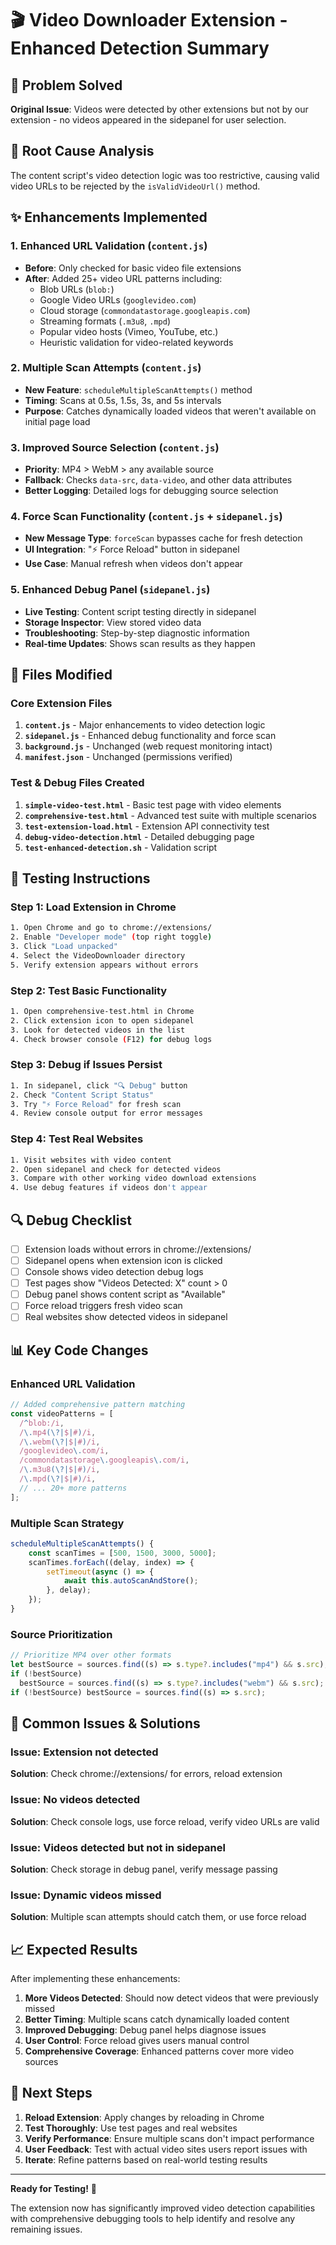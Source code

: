 # 🎬 Video Downloader Extension - Enhanced Detection Summary

## 🎯 Problem Solved

**Original Issue**: Videos were detected by other extensions but not by our extension - no videos appeared in the sidepanel for user selection.

## 🔧 Root Cause Analysis

The content script's video detection logic was too restrictive, causing valid video URLs to be rejected by the `isValidVideoUrl()` method.

## ✨ Enhancements Implemented

### 1. **Enhanced URL Validation** (`content.js`)

- **Before**: Only checked for basic video file extensions
- **After**: Added 25+ video URL patterns including:
  - Blob URLs (`blob:`)
  - Google Video URLs (`googlevideo.com`)
  - Cloud storage (`commondatastorage.googleapis.com`)
  - Streaming formats (`.m3u8`, `.mpd`)
  - Popular video hosts (Vimeo, YouTube, etc.)
  - Heuristic validation for video-related keywords

### 2. **Multiple Scan Attempts** (`content.js`)

- **New Feature**: `scheduleMultipleScanAttempts()` method
- **Timing**: Scans at 0.5s, 1.5s, 3s, and 5s intervals
- **Purpose**: Catches dynamically loaded videos that weren't available on initial page load

### 3. **Improved Source Selection** (`content.js`)

- **Priority**: MP4 > WebM > any available source
- **Fallback**: Checks `data-src`, `data-video`, and other data attributes
- **Better Logging**: Detailed logs for debugging source selection

### 4. **Force Scan Functionality** (`content.js` + `sidepanel.js`)

- **New Message Type**: `forceScan` bypasses cache for fresh detection
- **UI Integration**: "⚡ Force Reload" button in sidepanel
- **Use Case**: Manual refresh when videos don't appear

### 5. **Enhanced Debug Panel** (`sidepanel.js`)

- **Live Testing**: Content script testing directly in sidepanel
- **Storage Inspector**: View stored video data
- **Troubleshooting**: Step-by-step diagnostic information
- **Real-time Updates**: Shows scan results as they happen

## 📁 Files Modified

### Core Extension Files

1. **`content.js`** - Major enhancements to video detection logic
2. **`sidepanel.js`** - Enhanced debug functionality and force scan
3. **`background.js`** - Unchanged (web request monitoring intact)
4. **`manifest.json`** - Unchanged (permissions verified)

### Test & Debug Files Created

1. **`simple-video-test.html`** - Basic test page with video elements
2. **`comprehensive-test.html`** - Advanced test suite with multiple scenarios
3. **`test-extension-load.html`** - Extension API connectivity test
4. **`debug-video-detection.html`** - Detailed debugging page
5. **`test-enhanced-detection.sh`** - Validation script

## 🚀 Testing Instructions

### Step 1: Load Extension in Chrome

```bash
1. Open Chrome and go to chrome://extensions/
2. Enable "Developer mode" (top right toggle)
3. Click "Load unpacked"
4. Select the VideoDownloader directory
5. Verify extension appears without errors
```

### Step 2: Test Basic Functionality

```bash
1. Open comprehensive-test.html in Chrome
2. Click extension icon to open sidepanel
3. Look for detected videos in the list
4. Check browser console (F12) for debug logs
```

### Step 3: Debug if Issues Persist

```bash
1. In sidepanel, click "🔍 Debug" button
2. Check "Content Script Status"
3. Try "⚡ Force Reload" for fresh scan
4. Review console output for error messages
```

### Step 4: Test Real Websites

```bash
1. Visit websites with video content
2. Open sidepanel and check for detected videos
3. Compare with other working video download extensions
4. Use debug features if videos don't appear
```

## 🔍 Debug Checklist

- [ ] Extension loads without errors in chrome://extensions/
- [ ] Sidepanel opens when extension icon is clicked
- [ ] Console shows video detection debug logs
- [ ] Test pages show "Videos Detected: X" count > 0
- [ ] Debug panel shows content script as "Available"
- [ ] Force reload triggers fresh video scan
- [ ] Real websites show detected videos in sidepanel

## 📊 Key Code Changes

### Enhanced URL Validation

```javascript
// Added comprehensive pattern matching
const videoPatterns = [
  /^blob:/i,
  /\.mp4(\?|$|#)/i,
  /\.webm(\?|$|#)/i,
  /googlevideo\.com/i,
  /commondatastorage\.googleapis\.com/i,
  /\.m3u8(\?|$|#)/i,
  /\.mpd(\?|$|#)/i,
  // ... 20+ more patterns
];
```

### Multiple Scan Strategy

```javascript
scheduleMultipleScanAttempts() {
    const scanTimes = [500, 1500, 3000, 5000];
    scanTimes.forEach((delay, index) => {
        setTimeout(async () => {
            await this.autoScanAndStore();
        }, delay);
    });
}
```

### Source Prioritization

```javascript
// Prioritize MP4 over other formats
let bestSource = sources.find((s) => s.type?.includes("mp4") && s.src);
if (!bestSource)
  bestSource = sources.find((s) => s.type?.includes("webm") && s.src);
if (!bestSource) bestSource = sources.find((s) => s.src);
```

## 🐛 Common Issues & Solutions

### Issue: Extension not detected

**Solution**: Check chrome://extensions/ for errors, reload extension

### Issue: No videos detected

**Solution**: Check console logs, use force reload, verify video URLs are valid

### Issue: Videos detected but not in sidepanel

**Solution**: Check storage in debug panel, verify message passing

### Issue: Dynamic videos missed

**Solution**: Multiple scan attempts should catch them, or use force reload

## 📈 Expected Results

After implementing these enhancements:

1. **More Videos Detected**: Should now detect videos that were previously missed
2. **Better Timing**: Multiple scans catch dynamically loaded content
3. **Improved Debugging**: Debug panel helps diagnose issues
4. **User Control**: Force reload gives users manual control
5. **Comprehensive Coverage**: Enhanced patterns cover more video sources

## 🎯 Next Steps

1. **Reload Extension**: Apply changes by reloading in Chrome
2. **Test Thoroughly**: Use test pages and real websites
3. **Verify Performance**: Ensure multiple scans don't impact performance
4. **User Feedback**: Test with actual video sites users report issues with
5. **Iterate**: Refine patterns based on real-world testing results

---

**Ready for Testing!** 🚀

The extension now has significantly improved video detection capabilities with comprehensive debugging tools to help identify and resolve any remaining issues.
